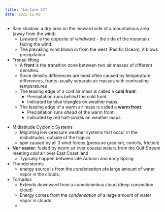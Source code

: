 ```yaml
---
title: "Lecture 23"
date: 2022-11-08
---
```


- Rain shadow: a dry area on the leeward side of a mountainous area (away from the wind)
	- *Leeward* is the opposite of *windward* - the side of the mountain facing the wind.
	- The prevailing wind blown in from the west (Pacific Ocean), it blows precipitation 
- Frontal lifting
	- A **front** is the transition zone between two air masses of different densities.
	- Since density differences are most often caused by temperature differences, fronts usually separate air masses with contrasting temperatures
	- The leading edge of a cold air mass is called a **cold front**.
		- Precipitation runs *behind* the cold front.
		- Indicated by blue triangles on weather maps.
	- The leading edge of a warm air mass is called a **warm front**.
		- Precipitation runs *ahead* of the warm front.
		- Indicated by red half-circles on weather maps.
* Midlatitude Cyclonic Systems
	* Migrating low-pressure weather systems that occur in the midlatitudes, outside of the tropics
	* spin caused by all 3 wind forces (pressure gradient, coriolis, friction)
* **Nor'easter**: fueled by *warm* air over coastal waters from the Gulf Stream meeting *cold* air over East Coast land
	* Typically happen between late Autumn and early Spring
* Thunderstorms
	* energy source is from the *condensation* ofa large amount of water vapor in the clouds.
* Tornados
	* Extends downward from a cumulonimbus cloud (deep convection cloud)
	* Energy comes from the *condensation* of a large amount of water vapor in clouds
	* 

